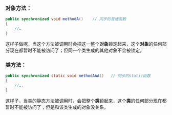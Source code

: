 ### 对象方法：

```java
public synchronized void methodA()    // 同步的普通函数  
{
    //…
}
```

这样子做呢，当这个方法被调用时会把这一整个**对象**锁定起来，这个**对象**的任何部分现在都暂时不能被访问了；但同一个类生成的其他对象不会被锁定。

### 类方法：

```java
public synchronized static void methodAAA()   // 同步的static函数  
{  
    //….  
}
```

这样子，当类的静态方法被调用时，会把整个**类**锁起来，这个**类**的任何部分现在都暂时不能被访问了；但是和该类生成的对象没关系。

